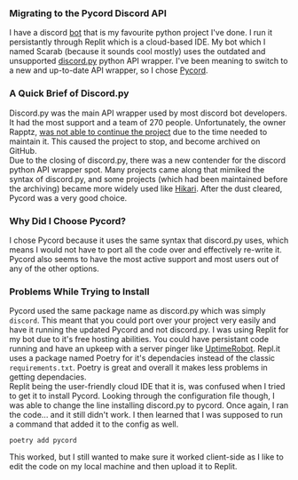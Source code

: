 ### Migrating to the Pycord Discord API

I have a discord [bot](https://github.com/Soulsender/scarabbot) that is my favourite python project I've done. I run it persistantly through Replit which is a cloud-based IDE. My bot which I named Scarab (because it sounds cool mostly) uses the outdated and unsupported [discord.py](https://github.com/Rapptz/discord.py) python API wrapper. I've been meaning to switch to a new and up-to-date API wrapper, so I chose [Pycord](https://github.com/Pycord-Development/pycord).

### A Quick Brief of Discord.py
Discord.py was the main API wrapper used by most discord bot developers. It had the most support and a team of 270 people. Unfortunately, the owner Rapptz, [was not able to continue the project](https://gist.github.com/Rapptz/4a2f62751b9600a31a0d3c78100287f1) due to the time needed to maintain it. This caused the project to stop, and become archived on GitHub. 
<br />
Due to the closing of discord.py, there was a new contender for the discord python API wrapper spot. Many projects came along that mimiked the syntax of discord.py, and some projects (which had been maintained before the archiving) became more widely used like [Hikari](https://github.com/hikari-py/hikari). After the dust cleared, Pycord was a very good choice.

### Why Did I Choose Pycord?
I chose Pycord because it uses the same syntax that discord.py uses, which means I would not have to port all the code over and effectively re-write it. Pycord also seems to have the most active support and most users out of any of the other options. 

### Problems While Trying to Install
Pycord used the same package name as discord.py which was simply `discord`. This meant that you could port over your project very easily and have it running the updated Pycord and not discord.py. I was using Replit for my bot due to it's free hosting abilities. You could have persistant code running and have an upkeep with a server pinger like [UptimeRobot](https://uptimerobot.com/). Repl.it uses a package named Poetry for it's dependacies instead of the classic `requirements.txt`. Poetry is great and overall it makes less problems in getting dependacies. 
<br />
Replit being the user-friendly cloud IDE that it is, was confused when I tried to get it to install Pycord. Looking through the configuration file though, I was able to change the line installing discord.py to pycord. Once again, I ran the code... and it still didn't work. I then learned that I was supposed to run a command that added it to the config as well.
```
poetry add pycord
```
This worked, but I still wanted to make sure it worked client-side as I like to edit the code on my local machine and then upload it to Replit.
